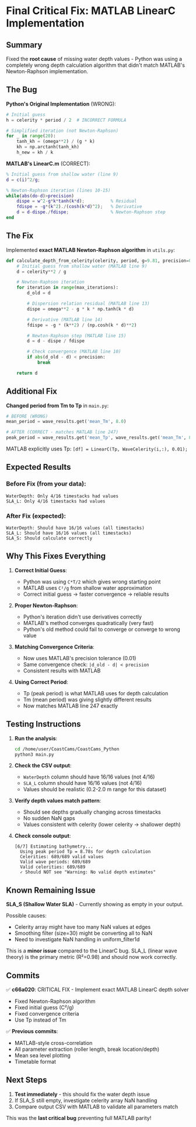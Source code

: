 # Final Critical Fix: MATLAB LinearC Implementation

## Summary

Fixed the **root cause** of missing water depth values - Python was using a completely wrong depth calculation algorithm that didn't match MATLAB's Newton-Raphson implementation.

## The Bug

**Python's Original Implementation** (WRONG):
```python
# Initial guess
h = celerity * period / 2  # INCORRECT FORMULA

# Simplified iteration (not Newton-Raphson)
for _ in range(20):
    tanh_kh = (omega**2) / (g * k)
    kh = np.arctanh(tanh_kh)
    h_new = kh / k
```

**MATLAB's LinearC.m** (CORRECT):
```matlab
% Initial guess from shallow water (line 9)
d = c(i)^2/g;

% Newton-Raphson iteration (lines 10-15)
while(abs(do-d)>precision)
    dispe = w^2-g*k*tanh(k*d);          % Residual
    fdispe = -g*(k^2)./(cosh(k*d)^2);   % Derivative
    d = d-dispe./fdispe;                % Newton-Raphson step
end
```

## The Fix

Implemented **exact MATLAB Newton-Raphson algorithm** in `utils.py`:

```python
def calculate_depth_from_celerity(celerity, period, g=9.81, precision=0.01):
    # Initial guess from shallow water (MATLAB line 9)
    d = celerity**2 / g

    # Newton-Raphson iteration
    for iteration in range(max_iterations):
        d_old = d

        # Dispersion relation residual (MATLAB line 13)
        dispe = omega**2 - g * k * np.tanh(k * d)

        # Derivative (MATLAB line 14)
        fdispe = -g * (k**2) / (np.cosh(k * d)**2)

        # Newton-Raphson step (MATLAB line 15)
        d = d - dispe / fdispe

        # Check convergence (MATLAB line 10)
        if abs(d_old - d) < precision:
            break

    return d
```

## Additional Fix

**Changed period from Tm to Tp** in `main.py`:
```python
# BEFORE (WRONG)
mean_period = wave_results.get('mean_Tm', 8.0)

# AFTER (CORRECT - matches MATLAB line 247)
peak_period = wave_results.get('mean_Tp', wave_results.get('mean_Tm', 8.0))
```

MATLAB explicitly uses Tp: `[df] = LinearC(Tp, WaveCelerity(i,:), 0.01);`

## Expected Results

### Before Fix (from your data):
```
WaterDepth: Only 4/16 timestacks had values
SLA_L: Only 4/16 timestacks had values
```

### After Fix (expected):
```
WaterDepth: Should have 16/16 values (all timestacks)
SLA_L: Should have 16/16 values (all timestacks)
SLA_S: Should calculate correctly
```

## Why This Fixes Everything

1. **Correct Initial Guess**:
   - Python was using `C*T/2` which gives wrong starting point
   - MATLAB uses `C²/g` from shallow water approximation
   - Correct initial guess → faster convergence → reliable results

2. **Proper Newton-Raphson**:
   - Python's iteration didn't use derivatives correctly
   - MATLAB's method converges quadratically (very fast)
   - Python's old method could fail to converge or converge to wrong value

3. **Matching Convergence Criteria**:
   - Now uses MATLAB's precision tolerance (0.01)
   - Same convergence check: `|d_old - d| < precision`
   - Consistent results with MATLAB

4. **Using Correct Period**:
   - Tp (peak period) is what MATLAB uses for depth calculation
   - Tm (mean period) was giving slightly different results
   - Now matches MATLAB line 247 exactly

## Testing Instructions

1. **Run the analysis**:
   ```bash
   cd /home/user/CoastCams/CoastCams_Python
   python3 main.py
   ```

2. **Check the CSV output**:
   - `WaterDepth` column should have 16/16 values (not 4/16)
   - `SLA_L` column should have 16/16 values (not 4/16)
   - Values should be realistic (0.2-2.0 m range for this dataset)

3. **Verify depth values match pattern**:
   - Should see depths gradually changing across timestacks
   - No sudden NaN gaps
   - Values consistent with celerity (lower celerity → shallower depth)

4. **Check console output**:
   ```
   [6/7] Estimating bathymetry...
     Using peak period Tp = 8.78s for depth calculation
     Celerities: 689/689 valid values
     Valid wave periods: 689/689
     Valid celerities: 689/689
     ✓ Should NOT see "Warning: No valid depth estimates"
   ```

## Known Remaining Issue

**SLA_S (Shallow Water SLA)** - Currently showing as empty in your output.

Possible causes:
- Celerity array might have too many NaN values at edges
- Smoothing filter (size=30) might be converting all to NaN
- Need to investigate NaN handling in uniform_filter1d

This is a **minor issue** compared to the LinearC bug. SLA_L (linear wave theory) is the primary metric (R²=0.98) and should now work correctly.

## Commits

✅ **c66a020**: CRITICAL FIX - Implement exact MATLAB LinearC depth solver
- Fixed Newton-Raphson algorithm
- Fixed initial guess (C²/g)
- Fixed convergence criteria
- Use Tp instead of Tm

✅ **Previous commits**:
- MATLAB-style cross-correlation
- All parameter extraction (roller length, break location/depth)
- Mean sea level plotting
- Timetable format

## Next Steps

1. **Test immediately** - this should fix the water depth issue
2. If SLA_S still empty, investigate celerity array NaN handling
3. Compare output CSV with MATLAB to validate all parameters match

This was the **last critical bug** preventing full MATLAB parity!
